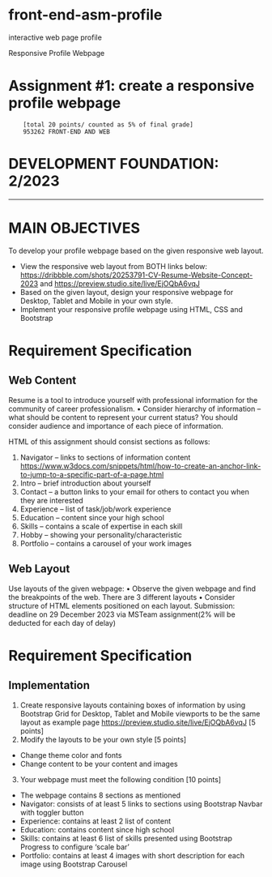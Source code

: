 # front-end-asm-profile
 interactive web page profile

Responsive Profile Webpage
# Assignment #1: create a responsive profile webpage 
        [total 20 points/ counted as 5% of final grade]
        953262 FRONT-END AND WEB 

# DEVELOPMENT FOUNDATION: 2/2023
---
# MAIN OBJECTIVES
To develop your profile webpage based on the given responsive web layout.
- View the responsive web layout from BOTH links below:
https://dribbble.com/shots/20253791-CV-Resume-Website-Concept-2023 and 
https://preview.studio.site/live/EjOQbA6vqJ
- Based on the given layout, design your responsive webpage for Desktop, Tablet and Mobile in your own style.
- Implement your responsive profile webpage using HTML, CSS and Bootstrap

# Requirement Specification
## Web Content
Resume is a tool to introduce yourself with professional information for the community of career professionalism.
    • Consider hierarchy of information – what should be 
    content to represent your current status? You should
    consider audience and importance of each piece of 
    information.

HTML of this assignment should consist sections as follows:
1. Navigator – links to sections of information content 
https://www.w3docs.com/snippets/html/how-to-create-an-anchor-link-to-jump-to-a-specific-part-of-a-page.html
2. Intro – brief introduction about yourself
3. Contact – a button links to your email for others to 
contact you when they are interested
4. Experience – list of task/job/work experience
5. Education – content since your high school
6. Skills – contains a scale of expertise in each skill
7. Hobby – showing your personality/characteristic
8. Portfolio – contains a carousel of your work images

## Web Layout
Use layouts of the given webpage:
    • Observe the given webpage and find the breakpoints 
    of the web. There are 3 different layouts
    • Consider structure of HTML elements positioned on 
    each layout.
Submission: deadline on 29 December 2023 
via MSTeam assignment(2% will be deducted for each day of delay)
# Requirement Specification
## Implementation
1. Create responsive layouts containing boxes of information 
by using Bootstrap Grid for Desktop, Tablet and Mobile
viewports to be the same layout as example page
https://preview.studio.site/live/EjOQbA6vqJ [5 points]
2. Modify the layouts to be your own style [5 points]
- Change theme color and fonts
- Change content to be your content and images
3. Your webpage must meet the following condition
[10 points]
- The webpage contains 8 sections as mentioned
- Navigator: consists of at least 5 links to sections using 
Bootstrap Navbar with toggler button
- Experience: contains at least 2 list of content 
- Education: contains content since high school
- Skills: contains at least 6 list of skills presented using 
Bootstrap Progress to configure ‘scale bar’
- Portfolio: contains at least 4 images with short 
description for each image using Bootstrap Carousel